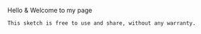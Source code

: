 Hello & Welcome to my page


 
     
    This sketch is free to use and share, without any warranty.
     
     

